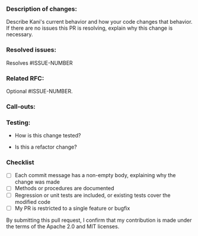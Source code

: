 
### Description of changes: 

Describe Kani's current behavior and how your code changes that behavior. If there are no issues this PR is resolving, explain why this change is necessary.

### Resolved issues:

Resolves #ISSUE-NUMBER

### Related RFC:

<!--
Link to the Tracking RFC issue if this work implements part of an RFC.
-->
Optional #ISSUE-NUMBER.

### Call-outs:

<!-- 
Address any potentially confusing code. Is there code added that needs to be cleaned up later? Is there code that is missing because it’s still in development? 
-->

### Testing:

* How is this change tested?

* Is this a refactor change?

### Checklist
- [ ] Each commit message has a non-empty body, explaining why the change was made
- [ ] Methods or procedures are documented
- [ ] Regression or unit tests are included, or existing tests cover the modified code
- [ ] My PR is restricted to a single feature or bugfix

By submitting this pull request, I confirm that my contribution is made under the terms of the Apache 2.0 and MIT licenses.

